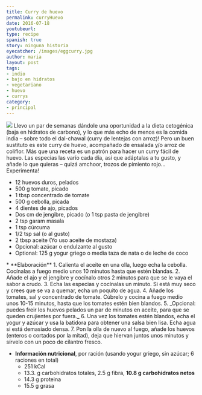 ```yaml
---
title: Curry de huevo
permalink: curryHuevo
date: 2016-07-18
youtubeurl: 
type: recipe
spanish: true
story: ninguna historia
eyecatcher: /images/eggcurry.jpg
author: maria
layout: post
tags: 
- indio
- bajo en hidratos
- vegetariano
- huevo
- currys
category:
- principal
---
```

<img src="https://farm1.staticflickr.com/551/31661912786_fa6fbfefca_o_d.jpg" />
Llevo un par de semanas dándole una oportunidad a la dieta cetogénica (baja en hidratos de carbono), y lo que más echo de menos es la comida india – sobre todo el dal-chawal (curry de lentejas con arroz)! Pero un buen sustituto es este curry de huevo, acompañado de ensalada y/o arroz de coliflor.
Más que una receta es un patrón para hacer un curry fácil de huevo. Las especias las varío cada día, así que adáptalas a tu gusto, y añade lo que quieras – quizá amchoor, trozos de pimiento rojo... Experimenta!
 
<ul>
  <li>12 huevos duros, pelados</li>
  <li>500 g tomate, picado</li>
  <li>1 tbsp concentrado de tomate</li>
  <li>500 g cebolla, picada</li>
  <li>4 dientes de ajo, picados</li>
  <li>Dos cm de jengibre, picado (o 1 tsp pasta de jengibre)</li>
  <li>2 tsp garam masala</li>
  <li>1 tsp cúrcuma</li>
  <li>1/2 tsp sal (o al gusto)</li>
  <li>2 tbsp aceite (Yo uso aceite de mostaza)</li>
  <li>Opcional: azúcar o endulzante al gusto</li>
  <li>Optional: 125 g yogur griego o media taza de nata o de leche de coco</li>
 </ul>
* **Elaboración**
  1. Calienta el aceite en una olla, luego echa la cebolla. Cocínalas a fuego medio unos 10 minutos hasta que estén blandas. 
  2. Añade el ajo y el jengibre y cocínalo otros 2 minutos para que se le vaya el sabor a crudo. 
  3. Echa las especias y cocínalas un minuto. Si está muy seco y crees que se va a quemar, echa un poquito de agua. 
  4. Añade los tomates, sal y concentrado de tomate. Cúbrelo y cocina a fuego medio unos 10-15 minutos, hasta que los tomates estén bien blandos. 
  5. _Opcional: puedes freir los huevos pelados un par de minutos en aceite, para que se queden crujientes por fuera._
  6. Una vez los tomates estén blandos, echa el yogur y azúcar y usa la batidora para obtener una salsa bien lisa. Echa agua si está demasiado densa. 
  7. Pon la olla de nuevo al fuego, añade los huevos (enteros o cortados por la mitad), deja que hiervan juntos unos minutos y sírvelo con un poco de cilantro fresco.

* **Información nutricional**, por ración (usando yogur griego, sin azúcar; 6 raciones en total)
  - 251 kCal
  - 13.3. g carbohidratos totales, 2.5 g fibra, **10.8 g carbohidratos netos**
  - 14.3 g proteina
  - 15.5 g grasa
